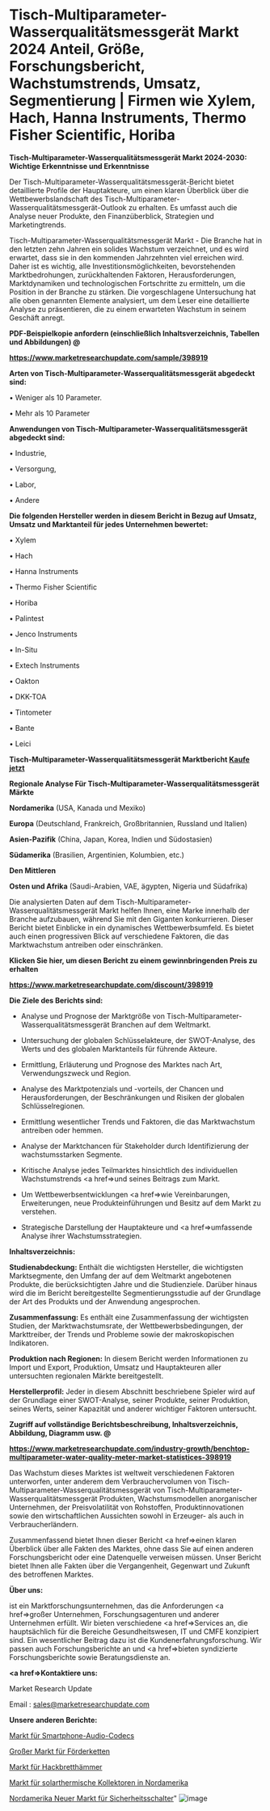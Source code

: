 # Tisch-Multiparameter-Wasserqualitätsmessgerät Markt 2024 Anteil, Größe, Forschungsbericht, Wachstumstrends, Umsatz, Segmentierung | Firmen wie Xylem, Hach, Hanna Instruments, Thermo Fisher Scientific, Horiba

<strong>Tisch-Multiparameter-Wasserqualitätsmessgerät Markt 2024-2030: Wichtige Erkenntnisse und Erkenntnisse</strong>

Der Tisch-Multiparameter-Wasserqualitätsmessgerät-Bericht bietet detaillierte Profile der Hauptakteure, um einen klaren Überblick über die Wettbewerbslandschaft des Tisch-Multiparameter-Wasserqualitätsmessgerät-Outlook zu erhalten. Es umfasst auch die Analyse neuer Produkte, den Finanzüberblick, Strategien und Marketingtrends.

Tisch-Multiparameter-Wasserqualitätsmessgerät Markt - Die Branche hat in den letzten zehn Jahren ein solides Wachstum verzeichnet, und es wird erwartet, dass sie in den kommenden Jahrzehnten viel erreichen wird. Daher ist es wichtig, alle Investitionsmöglichkeiten, bevorstehenden Marktbedrohungen, zurückhaltenden Faktoren, Herausforderungen, Marktdynamiken und technologischen Fortschritte zu ermitteln, um die Position in der Branche zu stärken. Die vorgeschlagene Untersuchung hat alle oben genannten Elemente analysiert, um dem Leser eine detaillierte Analyse zu präsentieren, die zu einem erwarteten Wachstum in seinem Geschäft anregt.



<strong><b>PDF-Beispielkopie anfordern (einschließlich Inhaltsverzeichnis, Tabellen und Abbildungen) @ </b></strong>

<strong><a href=https://www.marketresearchupdate.com/sample/398919>

<strong>https://www.marketresearchupdate.com/sample/398919</u></a></strong></strong>



<strong>Arten von Tisch-Multiparameter-Wasserqualitätsmessgerät abgedeckt sind:</strong>

• Weniger als 10 Parameter.

• Mehr als 10 Parameter



<strong>Anwendungen von Tisch-Multiparameter-Wasserqualitätsmessgerät abgedeckt sind:</strong>

• Industrie,

• Versorgung,

• Labor,

• Andere



<strong>Die folgenden Hersteller werden in diesem Bericht in Bezug auf Umsatz, Umsatz und Marktanteil für jedes Unternehmen bewertet:</strong>

• Xylem

• Hach

• Hanna Instruments

• Thermo Fisher Scientific

• Horiba

• Palintest

• Jenco Instruments

• In-Situ

• Extech Instruments

• Oakton

• DKK-TOA

• Tintometer

• Bante

• Leici



<strong>Tisch-Multiparameter-Wasserqualitätsmessgerät Marktbericht <a href=https://www.marketresearchupdate.com/buynow/398919>Kaufe jetzt</a></strong>



<strong>Regionale Analyse Für Tisch-Multiparameter-Wasserqualitätsmessgerät Märkte</strong>



<strong>Nordamerika</strong> (USA, Kanada und Mexiko)



<strong>Europa</strong> (Deutschland, Frankreich, Großbritannien, Russland und Italien)



<strong>Asien-Pazifik</strong> (China, Japan, Korea, Indien und Südostasien)



<strong>Südamerika</strong> (Brasilien, Argentinien, Kolumbien, etc.)



<strong>Den Mittleren</strong> 

<strong>Osten und Afrika</strong> (Saudi-Arabien, VAE, ägypten, Nigeria und Südafrika)

Die analysierten Daten auf dem Tisch-Multiparameter-Wasserqualitätsmessgerät Markt helfen Ihnen, eine Marke innerhalb der Branche aufzubauen, während Sie mit den Giganten konkurrieren. Dieser Bericht bietet Einblicke in ein dynamisches Wettbewerbsumfeld. Es bietet auch einen progressiven Blick auf verschiedene Faktoren, die das Marktwachstum antreiben oder einschränken.



<strong>Klicken Sie hier, um diesen Bericht zu einem gewinnbringenden Preis zu erhalten
</strong>

<strong><a href=https://www.marketresearchupdate.com/discount/398919>https://www.marketresearchupdate.com/discount/398919</b></u></strong></a>



<strong>Die Ziele des Berichts sind:</strong>

- Analyse und Prognose der Marktgröße von Tisch-Multiparameter-Wasserqualitätsmessgerät Branchen auf dem Weltmarkt.

- Untersuchung der globalen Schlüsselakteure, der SWOT-Analyse, des Werts und des globalen Marktanteils für führende Akteure.

- Ermittlung, Erläuterung und Prognose des Marktes nach Art, Verwendungszweck und Region.

- Analyse des Marktpotenzials und -vorteils, der Chancen und Herausforderungen, der Beschränkungen und Risiken der globalen Schlüsselregionen.

- Ermittlung wesentlicher Trends und Faktoren, die das Marktwachstum antreiben oder hemmen.

- Analyse der Marktchancen für Stakeholder durch Identifizierung der wachstumsstarken Segmente.

- Kritische Analyse jedes Teilmarktes hinsichtlich des individuellen Wachstumstrends <a href=>und</a> seines Beitrags zum Markt.

- Um Wettbewerbsentwicklungen <a href=>wie</a> Vereinbarungen, Erweiterungen, neue Produkteinführungen und Besitz auf dem Markt zu verstehen.

- Strategische Darstellung der Hauptakteure und <a href=>umfas</a>sende Analyse ihrer Wachstumsstrategien.



<strong>Inhaltsverzeichnis:</strong>



<strong>Studienabdeckung:</strong> Enthält die wichtigsten Hersteller, die wichtigsten Marktsegmente, den Umfang der auf dem Weltmarkt angebotenen Produkte, die berücksichtigten Jahre und die Studienziele. Darüber hinaus wird die im Bericht bereitgestellte Segmentierungsstudie auf der Grundlage der Art des Produkts und der Anwendung angesprochen.



<strong>Zusammenfassung:</strong> Es enthält eine Zusammenfassung der wichtigsten Studien, der Marktwachstumsrate, der Wettbewerbsbedingungen, der Markttreiber, der Trends und Probleme sowie der makroskopischen Indikatoren.



<strong>Produktion nach Regionen:</strong> In diesem Bericht werden Informationen zu Import und Export, Produktion, Umsatz und Hauptakteuren aller untersuchten regionalen Märkte bereitgestellt.



<strong>Herstellerprofil:</strong> Jeder in diesem Abschnitt beschriebene Spieler wird auf der Grundlage einer SWOT-Analyse, seiner Produkte, seiner Produktion, seines Werts, seiner Kapazität und anderer wichtiger Faktoren untersucht.



<strong><b>Zugriff auf vollständige Berichtsbeschreibung, Inhaltsverzeichnis, Abbildung, Diagramm usw. @ </b></strong>

<strong><a href=https://www.marketresearchupdate.com/industry-growth/benchtop-multiparameter-water-quality-meter-market-statistices-398919>https://www.marketresearchupdate.com/industry-growth/benchtop-multiparameter-water-quality-meter-market-statistices-398919</a></strong>

Das Wachstum dieses Marktes ist weltweit verschiedenen Faktoren unterworfen, unter anderem dem Verbrauchervolumen von Tisch-Multiparameter-Wasserqualitätsmessgerät von Tisch-Multiparameter-Wasserqualitätsmessgerät Produkten, Wachstumsmodellen anorganischer Unternehmen, der Preisvolatilität von Rohstoffen, Produktinnovationen sowie den wirtschaftlichen Aussichten sowohl in Erzeuger- als auch in Verbraucherländern.

Zusammenfassend bietet Ihnen dieser Bericht <a href=>einen</a> klaren Überblick über alle Fakten des Marktes, ohne dass Sie auf einen anderen Forschungsbericht oder eine Datenquelle verweisen müssen. Unser Bericht bietet Ihnen alle Fakten über die Vergangenheit, Gegenwart und Zukunft des betroffenen Marktes.



<strong>Über uns:</strong>

 ist ein Marktforschungsunternehmen, das die Anforderungen <a href=>großer</a> Unternehmen, Forschungsagenturen und anderer Unternehmen erfüllt. Wir bieten verschiedene <a href=>Services</a> an, die hauptsächlich für die Bereiche Gesundheitswesen, IT und CMFE konzipiert sind. Ein wesentlicher Beitrag dazu ist die Kundenerfahrungsforschung. Wir passen auch Forschungsberichte an und <a href=>bieten</a> syndizierte Forschungsberichte sowie Beratungsdienste an.



<strong><a href=>Kontaktiere uns:</a></strong>

Market Research Update

Email : sales@marketresearchupdate.com



<strong>Unsere anderen Berichte:</strong>

<a href=https://www.linkedin.com/pulse/smartphone-audio-codecs-market-has-huge-demand-worldwide>Markt für Smartphone-Audio-Codecs</a>

<a href=https://www.linkedin.com/pulse/large-conveyor-chain-market-size-trends>Großer Markt für Förderketten</a>

<a href=https://www.linkedin.com/pulse/dulcimer-hammers-market-2023-remarking-enormous>Markt für Hackbretthämmer</a>

<a href=https://www.linkedin.com/pulse/north-america-solar-thermal-collectors-market>Markt für solarthermische Kollektoren in Nordamerika</a>

<a href=https://www.linkedin.com/pulse/north-america-new-safety-switch-market-demand>Nordamerika Neuer Markt für Sicherheitsschalter</a>"
![image](https://github.com/RushikeshRI/news24analysis/assets/164026548/3c1a71e7-8529-49b8-8417-2acbadd2bd60)
